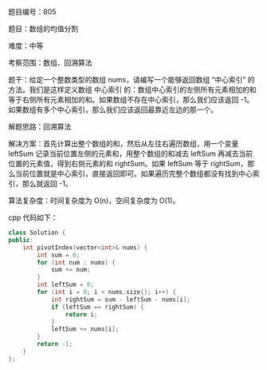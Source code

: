 题目编号：805

题目：数组的均值分割

难度：中等

考察范围：数组、回溯算法

题干：给定一个整数类型的数组 nums，请编写一个能够返回数组 “中心索引” 的方法。我们是这样定义数组 中心索引 的：数组中心索引的左侧所有元素相加的和等于右侧所有元素相加的和。如果数组不存在中心索引，那么我们应该返回 -1。如果数组有多个中心索引，那么我们应该返回最靠近左边的那一个。

解题思路：回溯算法

解决方案：首先计算出整个数组的和，然后从左往右遍历数组，用一个变量 leftSum 记录当前位置左侧的元素和，用整个数组的和减去 leftSum 再减去当前位置的元素值，得到右侧元素的和 rightSum。如果 leftSum 等于 rightSum，那么当前位置就是中心索引，直接返回即可。如果遍历完整个数组都没有找到中心索引，那么就返回 -1。

算法复杂度：时间复杂度为 O(n)，空间复杂度为 O(1)。

cpp 代码如下：

```cpp
class Solution {
public:
    int pivotIndex(vector<int>& nums) {
        int sum = 0;
        for (int num : nums) {
            sum += num;
        }
        int leftSum = 0;
        for (int i = 0; i < nums.size(); i++) {
            int rightSum = sum - leftSum - nums[i];
            if (leftSum == rightSum) {
                return i;
            }
            leftSum += nums[i];
        }
        return -1;
    }
};
```
